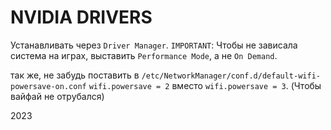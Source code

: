 # NVIDIA DRIVERS

Устанавливать через `Driver Manager`.
`IMPORTANT`: Чтобы не зависала система на играх, выставить `Performance Mode`, а не `On Demand`.

так же, не забудь поставить в `/etc/NetworkManager/conf.d/default-wifi-powersave-on.conf` `wifi.powersave = 2` вместо `wifi.powersave = 3`. (Чтобы вайфай не отрубался)

<p class="has-line-data" data-line-start="11" data-line-end="12">2023</p>
